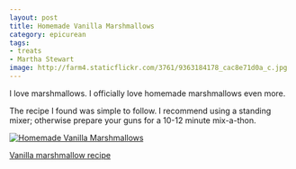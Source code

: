 ```yaml
---
layout: post
title: Homemade Vanilla Marshmallows
category: epicurean
tags:
- treats
- Martha Stewart
image: http://farm4.staticflickr.com/3761/9363184178_cac8e71d0a_c.jpg
---
```


I love marshmallows. I officially love homemade marshmallows even more.

The recipe I found was simple to follow. I recommend using a standing mixer; otherwise prepare your guns for a 10-12 minute mix-a-thon.

<a href="http://www.flickr.com/photos/91218249@N05/9363184178/" title="Homemade Vanilla Marshmallows by katydecorah, on Flickr"><img src="http://farm4.staticflickr.com/3761/9363184178_cac8e71d0a_c.jpg" alt="Homemade Vanilla Marshmallows" class="pop-out"></a>

[Vanilla marshmallow recipe](http://www.marthastewart.com/341856/vanilla-marshmallows)
